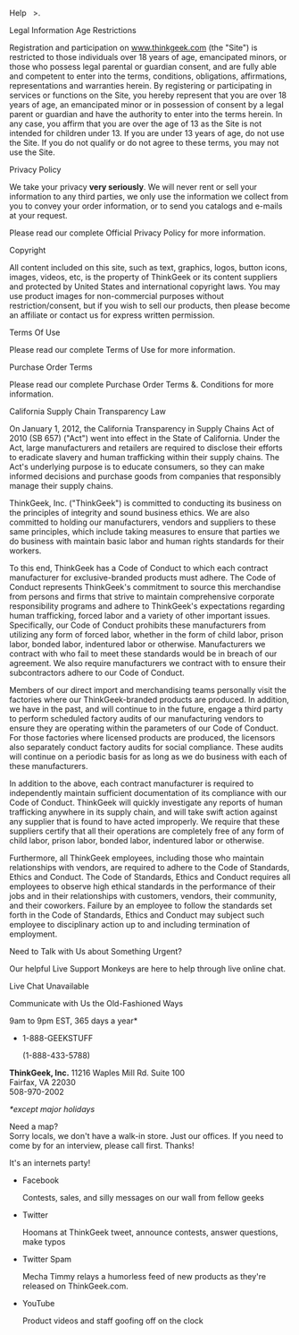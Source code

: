 Help   >.  

Legal Information Age Restrictions

Registration and participation on www.thinkgeek.com (the "Site") is restricted to those individuals over 18 years of age, emancipated minors, or those who possess legal parental or guardian consent, and are fully able and competent to enter into the terms, conditions, obligations, affirmations, representations and warranties herein. By registering or participating in services or functions on the Site, you hereby represent that you are over 18 years of age, an emancipated minor or in possession of consent by a legal parent or guardian and have the authority to enter into the terms herein. In any case, you affirm that you are over the age of 13 as the Site is not intended for children under 13. If you are under 13 years of age, do not use the Site. If you do not qualify or do not agree to these terms, you may not use the Site.

Privacy Policy

We take your privacy **very seriously**. We will never rent or sell your information to any third parties, we only use the information we collect from you to convey your order information, or to send you catalogs and e-mails at your request.

Please read our complete Official Privacy Policy for more information.

Copyright

All content included on this site, such as text, graphics, logos, button icons, images, videos, etc, is the property of ThinkGeek or its content suppliers and protected by United States and international copyright laws. You may use product images for non-commercial purposes without restriction/consent, but if you wish to sell our products, then please become an affiliate or contact us for express written permission.

Terms Of Use

Please read our complete Terms of Use for more information.

Purchase Order Terms

Please read our complete Purchase Order Terms &. Conditions for more information.

California Supply Chain Transparency Law

On January 1, 2012, the California Transparency in Supply Chains Act of 2010 (SB 657) ("Act") went into effect in the State of California. Under the Act, large manufacturers and retailers are required to disclose their efforts to eradicate slavery and human trafficking within their supply chains. The Act's underlying purpose is to educate consumers, so they can make informed decisions and purchase goods from companies that responsibly manage their supply chains.

ThinkGeek, Inc. ("ThinkGeek") is committed to conducting its business on the principles of integrity and sound business ethics. We are also committed to holding our manufacturers, vendors and suppliers to these same principles, which include taking measures to ensure that parties we do business with maintain basic labor and human rights standards for their workers.

To this end, ThinkGeek has a Code of Conduct to which each contract manufacturer for exclusive-branded products must adhere. The Code of Conduct represents ThinkGeek's commitment to source this merchandise from persons and firms that strive to maintain comprehensive corporate responsibility programs and adhere to ThinkGeek's expectations regarding human trafficking, forced labor and a variety of other important issues. Specifically, our Code of Conduct prohibits these manufacturers from utilizing any form of forced labor, whether in the form of child labor, prison labor, bonded labor, indentured labor or otherwise. Manufacturers we contract with who fail to meet these standards would be in breach of our agreement. We also require manufacturers we contract with to ensure their subcontractors adhere to our Code of Conduct.

Members of our direct import and merchandising teams personally visit the factories where our ThinkGeek-branded products are produced. In addition, we have in the past, and will continue to in the future, engage a third party to perform scheduled factory audits of our manufacturing vendors to ensure they are operating within the parameters of our Code of Conduct. For those factories where licensed products are produced, the licensors also separately conduct factory audits for social compliance. These audits will continue on a periodic basis for as long as we do business with each of these manufacturers.

In addition to the above, each contract manufacturer is required to independently maintain sufficient documentation of its compliance with our Code of Conduct. ThinkGeek will quickly investigate any reports of human trafficking anywhere in its supply chain, and will take swift action against any supplier that is found to have acted improperly. We require that these suppliers certify that all their operations are completely free of any form of child labor, prison labor, bonded labor, indentured labor or otherwise.

Furthermore, all ThinkGeek employees, including those who maintain relationships with vendors, are required to adhere to the Code of Standards, Ethics and Conduct. The Code of Standards, Ethics and Conduct requires all employees to observe high ethical standards in the performance of their jobs and in their relationships with customers, vendors, their community, and their coworkers. Failure by an employee to follow the standards set forth in the Code of Standards, Ethics and Conduct may subject such employee to disciplinary action up to and including termination of employment.

Need to Talk with Us about Something Urgent?

Our helpful Live Support Monkeys are here to help through live online chat.

Live Chat Unavailable

Communicate with Us the Old-Fashioned Ways

9am to 9pm EST, 365 days a year\*

*   1-888-GEEKSTUFF
    
    (1-888-433-5788)
    

**ThinkGeek, Inc.** 11216 Waples Mill Rd. Suite 100  
Fairfax, VA 22030  
508-970-2002

_\*except major holidays_

Need a map?  
Sorry locals, we don't have a walk-in store. Just our offices. If you need to come by for an interview, please call first. Thanks!

It's an internets party!

*   Facebook
    
    Contests, sales, and silly messages on our wall from fellow geeks
    
*   Twitter
    
    Hoomans at ThinkGeek tweet, announce contests, answer questions, make typos
    
*   Twitter Spam
    
    Mecha Timmy relays a humorless feed of new products as they're released on ThinkGeek.com.
    
*   YouTube
    
    Product videos and staff goofing off on the clock